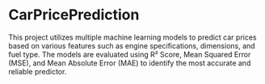 # CarPricePrediction
This project utilizes multiple machine learning models to predict car prices based on various features such as engine specifications, dimensions, and fuel type. The models are evaluated using R² Score, Mean Squared Error (MSE), and Mean Absolute Error (MAE) to identify the most accurate and reliable predictor.

